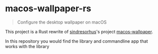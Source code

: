 # macos-wallpaper-rs
> Configure the desktop wallpaper on macOS

This project is a Rust rewrite of [sindresorhus](https://github.com/sindresorhus)'s project [macos-wallpaper](https://github.com/sindresorhus/macos-wallpaper).

In this repository you would find the library and commandline app that works with the library
